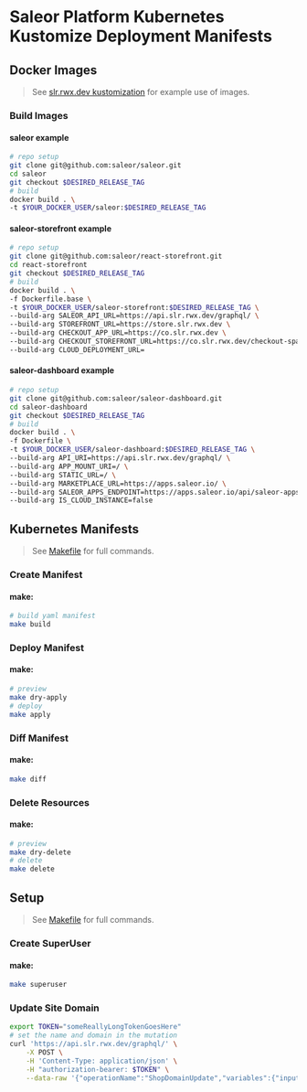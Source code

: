 # Saleor Platform Kubernetes Kustomize Deployment Manifests

## **Docker Images**

> See [slr.rwx.dev kustomization](environments/slr.rwx.dev/kustomization.yml) for example use of images.

### Build Images

#### saleor example
```bash
# repo setup
git clone git@github.com:saleor/saleor.git
cd saleor
git checkout $DESIRED_RELEASE_TAG
# build
docker build . \
-t $YOUR_DOCKER_USER/saleor:$DESIRED_RELEASE_TAG
```

#### saleor-storefront example
```bash
# repo setup
git clone git@github.com:saleor/react-storefront.git
cd react-storefront
git checkout $DESIRED_RELEASE_TAG
# build
docker build . \
-f Dockerfile.base \
-t $YOUR_DOCKER_USER/saleor-storefront:$DESIRED_RELEASE_TAG \
--build-arg SALEOR_API_URL=https://api.slr.rwx.dev/graphql/ \
--build-arg STOREFRONT_URL=https://store.slr.rwx.dev \
--build-arg CHECKOUT_APP_URL=https://co.slr.rwx.dev \
--build-arg CHECKOUT_STOREFRONT_URL=https://co.slr.rwx.dev/checkout-spa/ \
--build-arg CLOUD_DEPLOYMENT_URL=
```

#### saleor-dashboard example
```bash
# repo setup
git clone git@github.com:saleor/saleor-dashboard.git
cd saleor-dashboard
git checkout $DESIRED_RELEASE_TAG
# build
docker build . \
-f Dockerfile \
-t $YOUR_DOCKER_USER/saleor-dashboard:$DESIRED_RELEASE_TAG \
--build-arg API_URI=https://api.slr.rwx.dev/graphql/ \
--build-arg APP_MOUNT_URI=/ \
--build-arg STATIC_URL=/ \
--build-arg MARKETPLACE_URL=https://apps.saleor.io/ \
--build-arg SALEOR_APPS_ENDPOINT=https://apps.saleor.io/api/saleor-apps \
--build-arg IS_CLOUD_INSTANCE=false
```

## **Kubernetes Manifests**

> See [Makefile](Makefile) for full commands.

### Create Manifest

#### make:
```bash
# build yaml manifest
make build
```

### Deploy Manifest

#### make:
```bash
# preview
make dry-apply
# deploy
make apply
```
### Diff Manifest

#### make:
```bash
make diff
```
### Delete Resources

#### make:
```bash
# preview
make dry-delete
# delete
make delete
```

## **Setup**

> See [Makefile](Makefile) for full commands.

### Create SuperUser

#### make:
```bash
make superuser
```

### Update Site Domain

```bash
export TOKEN="someReallyLongTokenGoesHere"
# set the name and domain in the mutation
curl 'https://api.slr.rwx.dev/graphql/' \
    -X POST \
	-H 'Content-Type: application/json' \
	-H "authorization-bearer: $TOKEN" \
    --data-raw '{"operationName":"ShopDomainUpdate","variables":{"input":{"name":"saleor","domain":"api.slr.rwx.dev"}},"query":"mutation ShopDomainUpdate($input:SiteDomainInput!){shopDomainUpdate(input:$input){__typename}}"}'
```